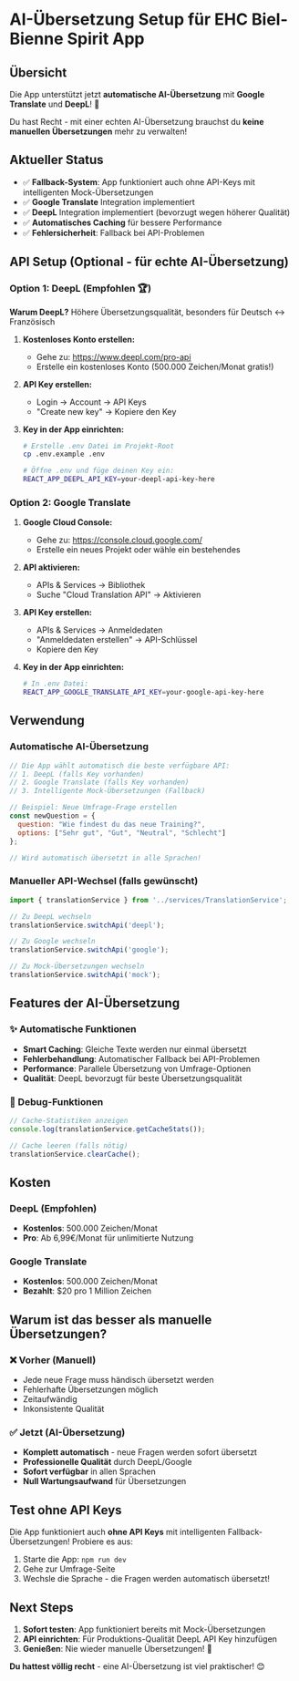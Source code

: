 # AI-Übersetzung Setup für EHC Biel-Bienne Spirit App

## Übersicht
Die App unterstützt jetzt **automatische AI-Übersetzung** mit **Google Translate** und **DeepL**! 🚀

Du hast Recht - mit einer echten AI-Übersetzung brauchst du **keine manuellen Übersetzungen** mehr zu verwalten!

## Aktueller Status
- ✅ **Fallback-System**: App funktioniert auch ohne API-Keys mit intelligenten Mock-Übersetzungen
- ✅ **Google Translate** Integration implementiert
- ✅ **DeepL** Integration implementiert (bevorzugt wegen höherer Qualität)
- ✅ **Automatisches Caching** für bessere Performance
- ✅ **Fehlersicherheit**: Fallback bei API-Problemen

## API Setup (Optional - für echte AI-Übersetzung)

### Option 1: DeepL (Empfohlen 🏆)
**Warum DeepL?** Höhere Übersetzungsqualität, besonders für Deutsch ↔ Französisch

1. **Kostenloses Konto erstellen:**
   - Gehe zu: https://www.deepl.com/pro-api
   - Erstelle ein kostenloses Konto (500.000 Zeichen/Monat gratis!)

2. **API Key erstellen:**
   - Login → Account → API Keys
   - "Create new key" → Kopiere den Key

3. **Key in der App einrichten:**
   ```bash
   # Erstelle .env Datei im Projekt-Root
   cp .env.example .env
   
   # Öffne .env und füge deinen Key ein:
   REACT_APP_DEEPL_API_KEY=your-deepl-api-key-here
   ```

### Option 2: Google Translate
1. **Google Cloud Console:**
   - Gehe zu: https://console.cloud.google.com/
   - Erstelle ein neues Projekt oder wähle ein bestehendes

2. **API aktivieren:**
   - APIs & Services → Bibliothek
   - Suche "Cloud Translation API" → Aktivieren

3. **API Key erstellen:**
   - APIs & Services → Anmeldedaten
   - "Anmeldedaten erstellen" → API-Schlüssel
   - Kopiere den Key

4. **Key in der App einrichten:**
   ```bash
   # In .env Datei:
   REACT_APP_GOOGLE_TRANSLATE_API_KEY=your-google-api-key-here
   ```

## Verwendung

### Automatische AI-Übersetzung
```javascript
// Die App wählt automatisch die beste verfügbare API:
// 1. DeepL (falls Key vorhanden) 
// 2. Google Translate (falls Key vorhanden)
// 3. Intelligente Mock-Übersetzungen (Fallback)

// Beispiel: Neue Umfrage-Frage erstellen
const newQuestion = {
  question: "Wie findest du das neue Training?",
  options: ["Sehr gut", "Gut", "Neutral", "Schlecht"]
};

// Wird automatisch übersetzt in alle Sprachen!
```

### Manueller API-Wechsel (falls gewünscht)
```javascript
import { translationService } from '../services/TranslationService';

// Zu DeepL wechseln
translationService.switchApi('deepl');

// Zu Google wechseln  
translationService.switchApi('google');

// Zu Mock-Übersetzungen wechseln
translationService.switchApi('mock');
```

## Features der AI-Übersetzung

### ✨ Automatische Funktionen
- **Smart Caching**: Gleiche Texte werden nur einmal übersetzt
- **Fehlerbehandlung**: Automatischer Fallback bei API-Problemen
- **Performance**: Parallele Übersetzung von Umfrage-Optionen
- **Qualität**: DeepL bevorzugt für beste Übersetzungsqualität

### 🔧 Debug-Funktionen
```javascript
// Cache-Statistiken anzeigen
console.log(translationService.getCacheStats());

// Cache leeren (falls nötig)
translationService.clearCache();
```

## Kosten

### DeepL (Empfohlen)
- **Kostenlos**: 500.000 Zeichen/Monat
- **Pro**: Ab 6,99€/Monat für unlimitierte Nutzung

### Google Translate
- **Kostenlos**: 500.000 Zeichen/Monat
- **Bezahlt**: $20 pro 1 Million Zeichen

## Warum ist das besser als manuelle Übersetzungen?

### ❌ Vorher (Manuell)
- Jede neue Frage muss händisch übersetzt werden
- Fehlerhafte Übersetzungen möglich
- Zeitaufwändig
- Inkonsistente Qualität

### ✅ Jetzt (AI-Übersetzung)
- **Komplett automatisch** - neue Fragen werden sofort übersetzt
- **Professionelle Qualität** durch DeepL/Google
- **Sofort verfügbar** in allen Sprachen
- **Null Wartungsaufwand** für Übersetzungen

## Test ohne API Keys

Die App funktioniert auch **ohne API Keys** mit intelligenten Fallback-Übersetzungen! Probiere es aus:

1. Starte die App: `npm run dev`
2. Gehe zur Umfrage-Seite
3. Wechsle die Sprache - die Fragen werden automatisch übersetzt!

## Next Steps

1. **Sofort testen**: App funktioniert bereits mit Mock-Übersetzungen
2. **API einrichten**: Für Produktions-Qualität DeepL API Key hinzufügen
3. **Genießen**: Nie wieder manuelle Übersetzungen! 🎉

**Du hattest völlig recht** - eine AI-Übersetzung ist viel praktischer! 😊
